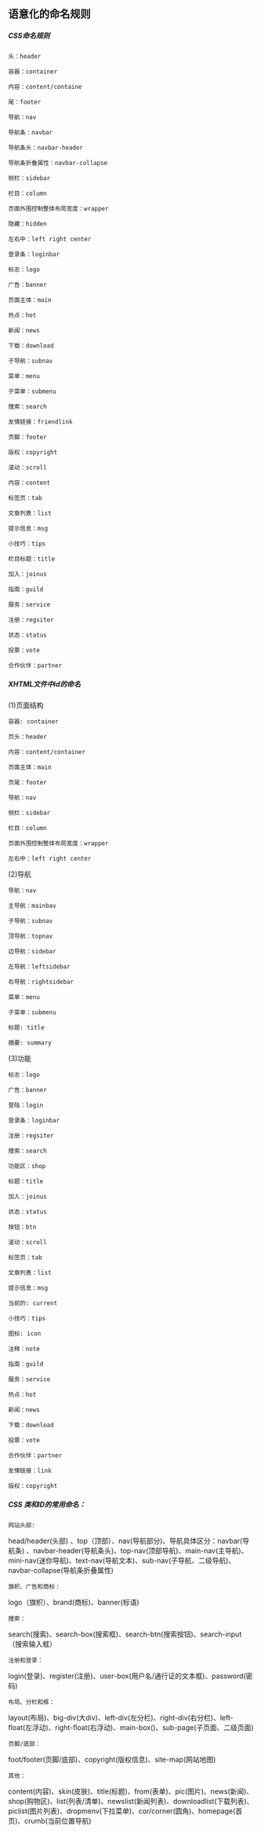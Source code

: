 ## 语意化的命名规则
#####   CSS命名规则
```
头：header

容器：container

内容：content/containe

尾：footer

导航：nav

导航条：navbar

导航条头：navbar-header

导航条折叠属性：navbar-collapse

侧栏：sidebar

栏目：column

页面外围控制整体布局宽度：wrapper

隐藏：hidden

左右中：left right center

登录条：loginbar

标志：logo

广告：banner

页面主体：main

热点：hot

新闻：news

下载：download

子导航：subnav

菜单：menu

子菜单：submenu

搜索：search

友情链接：friendlink

页脚：footer

版权：copyright

滚动：scroll

内容：content

标签页：tab

文章列表：list

提示信息：msg

小技巧：tips

栏目标题：title

加入：joinus

指南：guild

服务：service

注册：regsiter

状态：status

投票：vote

合作伙伴：partner
```
##### XHTML文件中id的命名

  (1)页面结构
```
容器: container

页头：header

内容：content/container

页面主体：main

页尾：footer

导航：nav

侧栏：sidebar

栏目：column

页面外围控制整体布局宽度：wrapper

左右中：left right center
```

(2)导航
```
导航：nav

主导航：mainbav

子导航：subnav

顶导航：topnav

边导航：sidebar

左导航：leftsidebar

右导航：rightsidebar

菜单：menu

子菜单：submenu

标题: title

摘要: summary
```

(3)功能
```
标志：logo

广告：banner

登陆：login

登录条：loginbar

注册：regsiter

搜索：search

功能区：shop

标题：title

加入：joinus

状态：status

按钮：btn

滚动：scroll

标签页：tab

文章列表：list

提示信息：msg

当前的: current

小技巧：tips

图标: icon

注释：note

指南：guild

服务：service

热点：hot

新闻：news

下载：download

投票：vote

合作伙伴：partner

友情链接：link

版权：copyright
```

##### CSS 类和ID的常用命名：

`网站头部:`

head/header(头部) 、top（顶部）、nav(导航部分)、导航具体区分：navbar(导航条) 、navbar-header(导航条头)、top-nav(顶部导航)、main-nav(主导航)、mini-nav(迷你导航)、text-nav(导航文本)、sub-nav(子导航、二级导航)、navbar-collapse(导航条折叠属性)

`旗帜、广告和商标：`

logo（旗帜）、brand(商标)、banner(标语)

`搜索：`

search(搜索)、search-box(搜索框)、search-btn(搜索按钮)、search-input（搜索输入框）

`注册和登录：`

login(登录)、register(注册)、user-box(用户名/通行证的文本框)、password(密码)

`布局、分栏和框：`

layout(布局)、big-div(大div)、left-div(左分栏)、right-div(右分栏)、left-float(左浮动)、right-float(右浮动)、main-box()、sub-page(子页面、二级页面)

`页脚/底部：`

foot/footer(页脚/底部)、copyright(版权信息)、site-map(网站地图)

`其他：`

content(内容)、skin(皮肤)、title(标题)、from(表单)、pic(图片)、news(新闻)、shop(购物区)、list(列表/清单)、newslist(新闻列表)、downloadlist(下载列表)、piclist(图片列表)、dropmenv(下拉菜单)、cor/corner(圆角)、homepage(首页)、crumb(当前位置导航)
